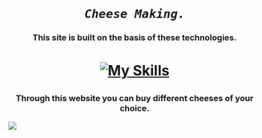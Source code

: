 ___<h1 align="center">`Cheese Making.`</h1>___


<h3 align="center">This site is built on the basis of these technologies.</h3>

<h1 align="center">

[![My Skills](https://skillicons.dev/icons?i=html,css,js,pug,sass)](https://skillicons.dev)
    
</h1>

<div>
    <h3 align="center">Through this website you can buy different cheeses of your choice.</h3>
    <img src="../Chesse_Me2.0/assets/imgs/readmd-img.png">
</div>

